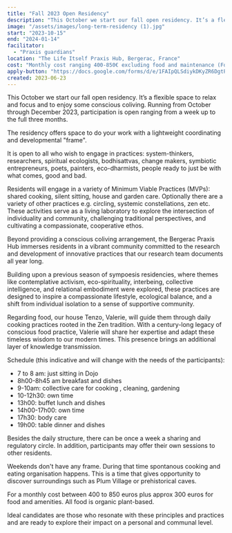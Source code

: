 ```yaml
---
title: "Fall 2023 Open Residency"
description: "This October we start our fall open residency. It’s a flexible space to relax and focus and to enjoy some conscious coliving. Running from October through December 2023, participation is open ranging from a week up to the full three months."
image: "/assets/images/long-term-residency (1).jpg"
start: "2023-10-15"
end: "2024-01-14"
facilitator:
  - "Praxis guardians"
location: "The Life Itself Praxis Hub, Bergerac, France"
cost: "Monthly cost ranging 400-850€ excluding food and maintenance (Food is approx €300 a month)."
apply-button: "https://docs.google.com/forms/d/e/1FAIpQLSdiykDKyZR6DgtPKeYuNePy9sWc-qkIc4BVfKBRjkFWKvFp-g/viewform"
created: 2023-06-23
---
```


This October we start our fall open residency. It’s a flexible space to relax and focus and to enjoy some conscious coliving. Running from October through December 2023, participation is open ranging from a week up to the full three months.

The residency offers space to do your work with a lightweight coordinating and developmental "frame".

It is open to all who wish to engage in practices: system-thinkers, researchers, spiritual ecologists, bodhisattvas, change makers, symbiotic entrepreneurs, poets, painters, eco-dharmists, people ready to just be with what comes, good and bad.

Residents will engage in a variety of Minimum Viable Practices (MVPs): shared cooking, silent sitting, house and garden care. Optionally there are a variety of other practices e.g. circling, systemic constellations, zen etc. These activities serve as a living laboratory to explore the intersection of individuality and community, challenging traditional perspectives, and cultivating a compassionate, cooperative ethos.

Beyond providing a conscious coliving arrangement, the Bergerac Praxis Hub immerses residents in a vibrant community committed to the research and development of innovative practices that our research team documents all year long.

Building upon a previous season of sympoesis residencies, where themes like contemplative activism, eco-spirituality, interbeing, collective intelligence, and relational embodiment were explored, these practices are designed to inspire a compassionate lifestyle, ecological balance, and a shift from individual isolation to a sense of supportive community. 

Regarding food, our house Tenzo, Valerie, will guide them through daily cooking practices rooted in the Zen 
tradition. With a century-long legacy of conscious food practice, Valerie will share her expertise and adapt 
these timeless wisdom to our modern times. This presence brings an additional layer of knowledge transmission.

Schedule (this indicative and will change with the needs of the participants):

- 7 to 8 am: just sitting in Dojo 
- 8h00-8h45 am  breakfast and dishes 
- 9-10am: collective care for cooking , cleaning, gardening
- 10-12h30: own time
- 13h00: buffet lunch and dishes
- 14h00-17h00: own time
- 17h30: body care 
- 19h00: table dinner and dishes

Besides the daily structure, there can be once a week a sharing and regulatory circle. In addition, participants may offer their own sessions to other residents.

Weekends don't have any frame. During that time spontanous cooking and eating organisation happens. This is a time that gives opportunity to discover surroundings such as Plum Village or prehistorical caves. 

For a monthly cost between 400 to 850 euros plus approx 300 euros for food and amenities. All food is organic plant-based.

Ideal candidates are those who resonate with these principles and practices and are ready to explore their impact on a 
personal and communal level.

